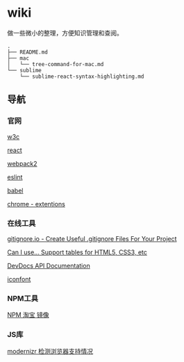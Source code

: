 # wiki

做一些微小的整理，方便知识管理和查阅。

	.
	├── README.md
	├── mac
	│   └── tree-command-for-mac.md
	└── sublime
	    └── sublime-react-syntax-highlighting.md


## 导航

### 官网

[w3c](https://www.w3.org/)

[react](https://facebook.github.io/react/)

[webpack2](https://webpack.js.org/)

[eslint](http://eslint.org/)

[babel](https://babeljs.io/)

[chrome - extentions](https://developer.chrome.com/extensions)

### 在线工具

[gitignore.io - Create Useful .gitignore Files For Your Project](https://www.gitignore.io/)

[Can I use... Support tables for HTML5, CSS3, etc](http://www.caniuse.com/)

[DevDocs API Documentation](http://devdocs.io/)

[iconfont](http://www.iconfont.cn/)

### NPM工具
[NPM 淘宝 镜像](https://npm.taobao.org/)

### JS库
[modernizr 检测浏览器支持情况](https://modernizr.com/)
